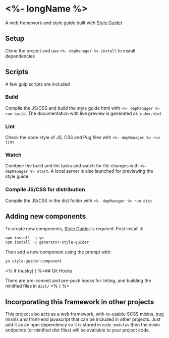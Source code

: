 # <%- longName %>

A web framework and style guide built with [Style Guider](https://www.npmjs.com/package/generator-style-guider)

## Setup

Clone the project and use `<%- depManager %> install` to install dependencies

## Scripts

A few gulp scripts are included

### Build

Compile the JS/CSS and build the style guide html with `<%- depManager %> run build`. The documentation with live preview is generated as `index.html`

### Lint

Check the code style of JS, CSS and Pug files with `<%- depManager %> run lint`

### Watch

Combine the build and lint tasks and watch for file changes with `<%- depManager %> start`. A local server is also launched for previewing the style guide.

### Compile JS/CSS for distribution

Compile the JS/CSS in the dist folder with `<%- depManager %> run dist`

## Adding new components

To create new components, [Style Guider](https://www.npmjs.com/package/generator-style-guider) is required. First install it:

```bash
npm install -g yo
npm install -g generator-style-guider
```

Then add a new component using the prompt with:

```bash
yo style-guider:component
```

<% if (husky) { %>## Git Hooks

There are pre-commit and pre-push hooks for linting, and building the minified files in `dist/`
<% } %>
## Incorporating this framework in other projects

This project also acts as a web framework, with re-usable SCSS mixins, pug mixins and front-end javascript that can be included in other projects. Just add it as an npm dependency so it is stored in `node_modules` then the mixin endpoints (or minified dist files) will be available to your project code. 
